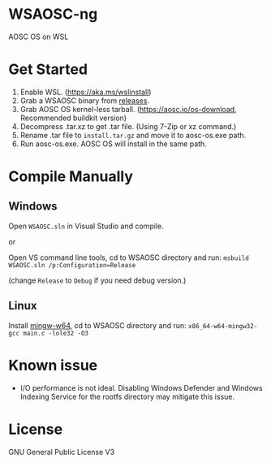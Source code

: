 # WSAOSC-ng
AOSC OS on WSL

# Get Started
1. Enable WSL. (https://aka.ms/wslinstall)
2. Grab a WSAOSC binary from [releases](https://github.com/AOSC-Dev/WSAOSC/releases).
3. Grab AOSC OS kernel-less tarball. (https://aosc.io/os-download, Recommended buildkit version)
4. Decompress .tar.xz to get .tar file. (Using 7-Zip or xz command.)
5. Rename .tar file to `install.tar.gz` and move it to aosc-os.exe path.
6. Run aosc-os.exe. AOSC OS will install in the same path.

# Compile Manually
## Windows
Open `WSAOSC.sln` in Visual Studio and compile.

or

Open VS command line tools, cd to WSAOSC directory and run: `msbuild WSAOSC.sln /p:Configuration=Release`

(change `Release` to `Debug` if you need debug version.)

## Linux
Install [mingw-w64](http://mingw-w64.org), cd to WSAOSC directory and run: `x86_64-w64-mingw32-gcc main.c -lole32 -O3`

# Known issue
- I/O performance is not ideal. Disabling Windows Defender and Windows Indexing Service for the rootfs directory may mitigate this issue.

# License
GNU General Public License V3

